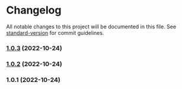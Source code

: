 # Changelog

All notable changes to this project will be documented in this file. See [standard-version](https://github.com/conventional-changelog/standard-version) for commit guidelines.

### [1.0.3](https://github.com/marcocastignoli/bytecode-utils/compare/v1.0.2...v1.0.3) (2022-10-24)

### [1.0.2](https://github.com/marcocastignoli/bytecode-utils/compare/v1.0.1...v1.0.2) (2022-10-24)

### 1.0.1 (2022-10-24)
